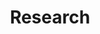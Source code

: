---
layout: work
title: Research
slug: /Research
pubs:
  - title: PHA
    description: <strong>Find and Replace&#58; R&D Investment Following the Erosion of Existing Products</strong> [<a href="https://www.dropbox.com/s/mchkrlilba17g54/mnsc.2021.4243.pdf?dl=0" target="_blank">PDF</a>]  [<a href="https://www.dropbox.com/s/4xwwueu9if4jlvf/mnsc.2021.4243.sm1.pdf?dl=0" target="_blank">Online Appendix</a>]  [<a href="https://services.informs.org/dataset/mnsc/download.php?doi=mnsc.2021.4243" target="_blank">Replication Package</a>]
    authors: <a href="https://www.hbs.edu/faculty/Pages/profile.aspx?facId=951435" target="_blank">Joshua L. Krieger</a>, Xuelin Li, and <a href="https://carlsonschool.umn.edu/faculty/richard-thakor" target="_blank">Richard T. Thakor</a> 
    publication: <strong><i>Management Science</i></strong>, 68(9):6552-6571 (September 2022).
    numbering: 1
    abstract: How do innovative firms react when existing products experience negative shocks? We explore this question with detailed project-level data from drug development firms. Using FDA Public Health Advisories as idiosyncratic negative shocks to approved drugs, we examine how drug makers react through investment decisions. Following these shocks, affected firms increase R&D expenditures, driven by a higher likelihood of acquiring external innovations, rather than developing novel projects internally. Such acquisition activities are concentrated in firms with weak research pipelines. We also find that competing developers move resources away from the affected therapeutic areas. Our results show how investments in specialized commercialization capital create path dependencies and alter the direction of R&D investments.

items:
  - title: VCPharm
    description: <strong>Common Ownership and Innovation Efficiency</strong> [<a href="https://papers.ssrn.com/sol3/papers.cfm?abstract_id=3479439" target="_blank">PDF</a>]  [<a href="https://www.dropbox.com/s/jemf5sje5v8rn7v/OnlineAppendix_Li_Liu_Taylor.pdf?dl=0" target="_blank">Online Appendix</a>]
    authors: Xuelin Li, <a href="https://fnce.wharton.upenn.edu/profile/tongl/#awards" target="_blank">Tong Liu</a>, and <a href="http://finance-faculty.wharton.upenn.edu/luket/" target="_blank">Lucian A. Taylor</a>
    publication: <strong><i>Journal of Financial Economics</i></strong>, revise and resubmit.
    numbering: 2
    coverage: Covered by <a href="https://knowledge.wharton.upenn.edu/article/luke-taylor-common-ownership-research/" target="_blank">Knowledge@Wharton</a>
    abstract: How does common ownership affect innovation? We study this question using project-level data on pharmaceutical startups and their venture capital (VC) investors. We find that common ownership leads VCs to hold back projects, withhold funding, and redirect innovation at lagging startups. Effects are stronger where R&D costs are larger, consistent with common owners aiming to cut duplicate costs. Effects are also stronger where technological similarity is greater and preexisting competition is lower, consistent with common owners seeking market power for their surviving projects. Overall, common VC ownership appears to generate social benefits, via improved innovation efficiency, but also social costs.
  - title: MoD
    description: <strong>Merchants of Death&#58; The Effect of Credit Supply Shocks on Hospital Outcomes,</strong> National Bureau of Economic Research No.w28709 [<a href="https://www.dropbox.com/s/zmoxuzx2k8yxvcq/AKLT_Banking.pdf?dl=0" target="_blank">PDF</a>]
    authors: <a href = "https://sites.google.com/site/cyrusaghamolla/home" target="_blank">Cyrus Aghamolla</a>, <a href = "https://carlsonschool.umn.edu/faculty/pinar-karaca-mandic" target="_blank">Pinar Karaca-Mandic</a>, Xuelin Li, and <a href = "https://carlsonschool.umn.edu/faculty/richard-thakor" target="_blank">Richard T. Thakor</a>
    publication: <strong><i>American Economic Review</i></strong>, reject and resubmit.
    numbering: 3
    coverage: Covered by <a href="https://www.bloomberg.com/news/articles/2021-05-18/stress-tests-for-hospital-lenders-mean-more-pain-for-patients" target="_blank">Bloomberg</a><br> - Best Paper Award, 2022 Financial Markets and Corporate Governance Conference
    abstract: This study examines the link between credit supply and hospital health outcomes. Using detailed data on hospitals and the banks that they borrow from, we use bank stress tests as exogenous shocks to credit access for hospitals that have lending relationships with tested banks. We find that affected hospitals shift their operations to increase patient revenues in response to a negative credit shock, but reduce the quality of their care to patients across a variety of measures. In particular, affected hospitals exhibit significantly lower attentiveness in providing timely and effective treatment and procedures and are rated substantially lower in patient satisfaction. This decline in care quality is reflected in health outcomes&#58; affected hospitals experience a significant increase in risk-adjusted, unplanned 30-day readmission rates of recently discharged patients and in risk-adjusted 30-day patient mortality rates. Overall, the results indicate that access to credit can affect the quality of healthcare hospitals deliver, pointing to important spillover effects of credit market frictions on health outcomes.
  - title: telemuni
    description: <strong>Virtual Competition and Cost of Capital&#58; Evidence from Telehealth</strong> [<a href="https://www.dropbox.com/s/km3y72j0ju885dl/CLY_TeleMuni.pdf?dl=0" target="_blank">PDF</a>]
    authors: <a href="https://directory.smeal.psu.edu/kjr15" target="_blank">Kimberly Cornaggia</a>, Xuelin Li, and <a href="https://sites.google.com/view/zihanye/home" target="_blank">Zihan Ye</a>
    publication: <strong><i>Review of Financial Studies</i></strong>, revise and resubmit.
    numbering: 4
    award: Semifinalist for Corporate Finance Best Paper, 2021 FMA Annual Meeting
    abstract: We exploit the staggered implementation of telehealth parity laws to provide causal evidence that virtual competition adversely affects rural U.S. hospitals' financing costs. Using pre-pandemic data, we find that the competition from urban hospitals adopting telehealth services negatively affects rural hospitals' credit ratings, offer yields, and trade prices in the municipal bond market. We identify the channel for these negative effects with hospital financial reports and medical claim data&#58; telehealth services redistribute revenues from rural to urban hospitals, which decrease rural hospital profitability and increase financial distress. Overall, we conclude that virtual competition creates financial distress for rural hospitals.
  - title: Generic
    description: <strong>Paying off the Competition&#58; Market Power and Innovation Incentives,</strong> National Bureau of Economic Research No.w28964 [<a href="https://www.nber.org/papers/w28964" target="_blank">PDF</a>]
    authors: Xuelin Li, and <a href="https://alo.mit.edu/" target="_blank">Andrew W. Lo</a> and <a href="https://carlsonschool.umn.edu/faculty/richard-thakor" target="_blank">Richard T. Thakor</a>
    numbering: 5
    coverage: Covered by <a href="https://voxeu.org/article/how-pay-delay-affects-competition-and-innovation-pharmaceutical-industry" target="_blank">VoxEU</a>
    abstract: How does a firm’s market power in existing products affect its incentives to innovate? We explore this fundamental question using granular project-level and firm-level data from the pharmaceutical industry, focusing on a particular mechanism through which incumbent firms maintain their market power&#58; “reverse payment” or “pay-for-delay” agreements to delay the market entry of competitors. We first show that when firms are unfettered in their use of “pay-for-delay” agreements, they reduce their innovation activities in response to the potential entry of direct competitors. We then examine a legal ruling that subjected these agreements to antitrust litigation, thereby reducing the incentive to enter them. After the ruling, incumbent firms increased their net innovation activities in response to competitive entry. These effects center on firms with products that are more directly affected by competition. However, at the product therapeutic area level, we find a reduction in innovation by new entrants after the ruling in response to increased competition. Overall, these results are consistent with firms having reduced incentives to innovate when they are able to maintain their market power, highlighting a specific channel through which this occurs. 
  - title: Pivot
    description: <strong>Pivots and Prestige&#58; Venture Capital Contracts with Experimentation</strong> [<a href="https://papers.ssrn.com/sol3/papers.cfm?abstract_id=3481301" target="_blank">PDF</a>]
    authors: Xuelin Li, and <a href="https://carlsonschool.umn.edu/faculty/martin-szydlowski" target="_blank">Martin Szydlowski</a>
    numbering: 6
    abstract: We study venture capital financing with experimentation. An entrepreneur contracts with an investor and has private information about a project, which requires costly experimentation by both parties to succeed. In equilibrium, investors learn about the project from the arrival of exogenous information and from the entrepreneur's contract offers. The optimal contract features vesting and dilution, consistent with empirical evidence. Pivots and prestige projects emerge as signaling devices. Technological progress, which lowers the cost of experimentation or which increases the rate of learning, makes entrepreneurs pivot more aggressively in equilibrium. 
  - title: Hype
    description: <strong>Hype Cycles&#58; Dynamic Information Design with Two Audiences</strong> [<a href="https://papers.ssrn.com/sol3/papers.cfm?abstract_id=3923908" target="_blank">PDF</a>]
    authors: Xuelin Li, <a href="https://carlsonschool.umn.edu/faculty/martin-szydlowski" target="_blank">Martin Szydlowski</a>, and <a href="https://carlsonschool.umn.edu/faculty/fangyuan-yu" target="_blank">Fangyuan Yu</a>
    numbering: 7
    abstract: We study dynamic Bayesian persuasion in an entry game. A sender publicly reveals information to an adopter and a competitor. When the sender's loss from competition is small, the optimal policy features hype cycles&#58; the sender first exaggerates the value of a technology to attract the adopter, and then reveals negative information to deter the competitor. Otherwise, the optimal policy features caution&#58; the sender first underplays the value of the technology and reveals positive information later. Hype cycles are more severe in stagnant industries and with higher threat of competition, and arise in industries where the adopter's and the competitor's entry decisions are complementary.
  - title: Hype
    description: <strong>Healthcare across Boundaries&#58; Urban-Rural Differences in the Financial and Healthcare Consequences of Telehealth Adoption</strong> [<a href="https://papers.ssrn.com/sol3/papers.cfm?abstract_id=3807577" target="_blank">PDF</a>]
    authors: <a href="https://carlsonschool.umn.edu/faculty/meizi-zhou" target="_blank">Meizi Zhou</a>, Xuelin Li, and <a href="https://www.bu.edu/questrom/profile/gordon-burtch/" target="_blank">Gordon Burtch</a>
    publication: <strong><i>Information Systems Research</i></strong>, revise and resubmit.
    numbering: 8
    award: Best Paper Award, 19th ZEW Conference on the Economics of Information and Communication Technologies
    abstract: We study the impacts of telehealth adoption on geographic competition among urban and rural healthcare providers, and associated quality of care implications. To causally identify these effects, we consider a quasi-natural experiment&#58; states' entry into the Telemedicine Licensure Compact, wherein participating states coordinate to streamline licensing for physicians wishing to provide telehealth services across state lines. We first show that affected physicians receive more state licenses and earn higher Medicare payments, thereby establishing the Compact entry shock's validity and its positive effect on telehealth adoption. We then examine the heterogeneous effects on provider earnings and quality of care across urban and rural areas. We report evidence that urban providers are systematically more likely to respond to the policy change and financially benefit from it by expanding their service scope to a wider geographic market. As urban providers begin to offer their services to rural patients, rural physicians and hospitals experience a decline in patient volumes, and a revenue loss in turn. We subsequently consider parallel impacts on patient quality of care, and we discuss the implications of our results for healthcare providers and government.

progress:
  - title: jmp
    description: <strong>The Race of Unicorns&#58; A Signaling Theory of Private Acquisitions</strong>
    numbering: 1
  - title: ss
    description: <strong>Secret Scouting</strong> <i>with <a href="https://carlsonschool.umn.edu/faculty/fangyuan-yu" target="_blank">Fangyuan Yu</a></i> [<a href="https://papers.ssrn.com/sol3/papers.cfm?abstract_id=3449798" target="_blank">PDF</a>]
    numbering: 2
    award: Best Student Paper Award, 2020 Midwest Finance Association Annual Meeting
---